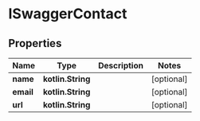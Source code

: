 
# ISwaggerContact

## Properties
| Name | Type | Description | Notes |
| ------------ | ------------- | ------------- | ------------- |
| **name** | **kotlin.String** |  |  [optional] |
| **email** | **kotlin.String** |  |  [optional] |
| **url** | **kotlin.String** |  |  [optional] |



